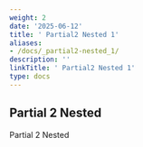```yaml
---
weight: 2
date: '2025-06-12'
title: ' Partial2 Nested 1'
aliases:
- /docs/_partial2-nested_1/
description: ''
linkTitle: ' Partial2 Nested 1'
type: docs
---
```


## Partial 2 Nested

Partial 2 Nested

